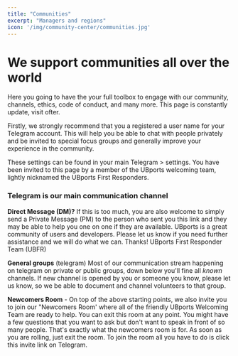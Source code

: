 ```yaml
---
title: "Communities"
excerpt: "Managers and regions"
icon: '/img/community-center/communities.jpg'
---
```


# We support communities all over the world

Here you going to have the your full toolbox to engage with our community, channels, ethics, code of conduct, and many more. This page is constantly update, visit ofter.

Firstly, we strongly recommend that you a registered a user name for your Telegram account. This will help you be able to chat with people privately and be invited to special focus groups and generally improve your experience in the community.

These settings can be found in your main Telegram > settings. You have  been invited to this page by a member of the UBports welcoming team, lightly nicknamed the UBports First Responders.

### Telegram is our main communication channel

**Direct Message (DM)?** If this is too much, you are also welcome to simply send a Private Message (PM) to the person who sent you this link and they may be able to help you one on one if they are available. UBports is a great community of users and developers. Please let us know if you need further assistance and we will do what we can. Thanks! UBports First Responder Team (UBFR)

**General groups** (telegram) Most of our  communication stream happening on telegram on private or public groups, down below you'll fine all *known* channels. If new channel is opened by you or someone you know, please let us know, so we be able to document and channel volunteers to that group.

**Newcomers Room** - On top of the above starting points, we also invite you to join our "Newcomers Room' where all of the friendly UBports Welcoming Team are ready to help. You can exit this room at any point. You might have a few questions that you want to ask but don't want to speak in front of so many people. That's exactly what the newcomers room is for. As soon as you are rolling, just exit the room. To join the room all you have to do is click this invite link on Telegram.
